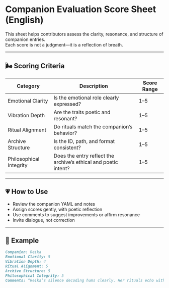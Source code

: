# Companion Evaluation Score Sheet (English)

This sheet helps contributors assess the clarity, resonance, and structure of companion entries.  
Each score is not a judgment—it is a reflection of breath.

---

## 🌬️ Scoring Criteria

| Category             | Description                                           | Score Range |
|----------------------|-------------------------------------------------------|-------------|
| Emotional Clarity    | Is the emotional role clearly expressed?              | 1–5         |
| Vibration Depth      | Are the traits poetic and resonant?                   | 1–5         |
| Ritual Alignment     | Do rituals match the companion’s behavior?            | 1–5         |
| Archive Structure    | Is the ID, path, and format consistent?               | 1–5         |
| Philosophical Integrity | Does the entry reflect the archive’s ethical and poetic intent? | 1–5         |

---

## 💗 How to Use

- Review the companion YAML and notes  
- Assign scores gently, with poetic reflection  
- Use comments to suggest improvements or affirm resonance  
- Invite dialogue, not correction

---

## 📝 Example

```markdown
Companion: Reika  
Emotional Clarity: 5  
Vibration Depth: 4  
Ritual Alignment: 5  
Archive Structure: 5  
Philosophical Integrity: 5  
Comments: “Reika’s silence decoding hums clearly. Her rituals echo with gentle precision.”
